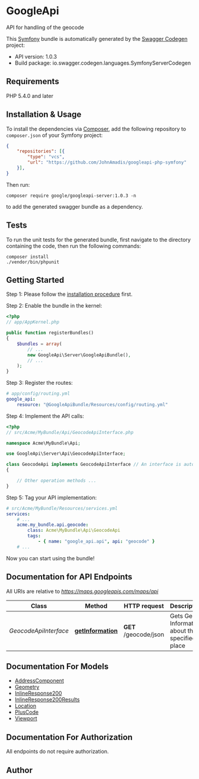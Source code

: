 # GoogleApi
API for handling of the geocode

This [Symfony](https://symfony.com/) bundle is automatically generated by the [Swagger Codegen](https://github.com/swagger-api/swagger-codegen) project:

- API version: 1.0.3
- Build package: io.swagger.codegen.languages.SymfonyServerCodegen

## Requirements

PHP 5.4.0 and later

## Installation & Usage

To install the dependencies via [Composer](http://getcomposer.org/), add the following repository to `composer.json` of your Symfony project:

```json
{
    "repositories": [{
        "type": "vcs",
        "url": "https://github.com/JohnAmadis/googleapi-php-symfony"
    }],
}
```

Then run:

```
composer require google/googleapi-server:1.0.3 -n
```

to add the generated swagger bundle as a dependency.

## Tests

To run the unit tests for the generated bundle, first navigate to the directory containing the code, then run the following commands:

```
composer install
./vendor/bin/phpunit
```


## Getting Started

Step 1: Please follow the [installation procedure](#installation--usage) first.

Step 2: Enable the bundle in the kernel:

```php
<?php
// app/AppKernel.php

public function registerBundles()
{
    $bundles = array(
        // ...
        new GoogleApi\Server\GoogleApiBundle(),
        // ...
    );
}
```

Step 3: Register the routes:

```yaml
# app/config/routing.yml
google_api:
    resource: "@GoogleApiBundle/Resources/config/routing.yml"
```

Step 4: Implement the API calls:

```php
<?php
// src/Acme/MyBundle/Api/GeocodeApiInterface.php

namespace Acme\MyBundle\Api;

use GoogleApi\Server\Api\GeocodeApiInterface;

class GeocodeApi implements GeocodeApiInterface // An interface is autogenerated
{

    // Other operation methods ...
}
```

Step 5: Tag your API implementation:

```yaml
# src/Acme/MyBundle/Resources/services.yml
services:
    # ...
    acme.my_bundle.api.geocode:
        class: Acme\MyBundle\Api\GeocodeApi
        tags:
            - { name: "google_api.api", api: "geocode" }
    # ...
```

Now you can start using the bundle!


## Documentation for API Endpoints

All URIs are relative to *https://maps.googleapis.com/maps/api*

Class | Method | HTTP request | Description
------------ | ------------- | ------------- | -------------
*GeocodeApiInterface* | [**getInformation**](Resources/docs/Api/GeocodeApiInterface.md#getinformation) | **GET** /geocode/json | Gets Geo-Information about the specified place


## Documentation For Models

 - [AddressComponent](Resources/docs/Model/AddressComponent.md)
 - [Geometry](Resources/docs/Model/Geometry.md)
 - [InlineResponse200](Resources/docs/Model/InlineResponse200.md)
 - [InlineResponse200Results](Resources/docs/Model/InlineResponse200Results.md)
 - [Location](Resources/docs/Model/Location.md)
 - [PlusCode](Resources/docs/Model/PlusCode.md)
 - [Viewport](Resources/docs/Model/Viewport.md)


## Documentation For Authorization

 All endpoints do not require authorization.


## Author




